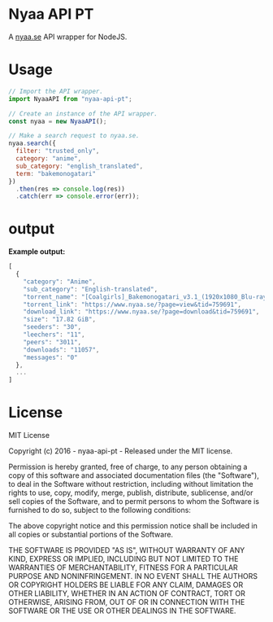 # Nyaa API PT

A [nyaa.se](https://www.nyaa.se/) API wrapper for NodeJS.

# Usage

```javascript
// Import the API wrapper.
import NyaaAPI from "nyaa-api-pt";

// Create an instance of the API wrapper.
const nyaa = new NyaaAPI();

// Make a search request to nyaa.se.
nyaa.search({
  filter: "trusted_only",
  category: "anime",
  sub_category: "english_translated",
  term: "bakemonogatari"
})
  .then(res => console.log(res))
  .catch(err => console.error(err));
```

# output

**Example output:**
```javascript
[
  {
    "category": "Anime",
    "sub_category": "English-translated",
    "torrent_name": "[Coalgirls]_Bakemonogatari_v3.1_(1920x1080_Blu-ray_FLAC)",
    "torrent_link": "https://www.nyaa.se/?page=view&tid=759691",
    "download_link": "https://www.nyaa.se/?page=download&tid=759691",
    "size": "17.82 GiB",
    "seeders": "30",
    "leechers": "11",
    "peers": "3011",
    "downloads": "11057",
    "messages": "0"
  },
  ...
]
```

# License

MIT License

Copyright (c) 2016 - nyaa-api-pt - Released under the MIT license.

Permission is hereby granted, free of charge, to any person obtaining a copy
of this software and associated documentation files (the "Software"), to deal
in the Software without restriction, including without limitation the rights
to use, copy, modify, merge, publish, distribute, sublicense, and/or sell
copies of the Software, and to permit persons to whom the Software is
furnished to do so, subject to the following conditions:

The above copyright notice and this permission notice shall be included in all
copies or substantial portions of the Software.

THE SOFTWARE IS PROVIDED "AS IS", WITHOUT WARRANTY OF ANY KIND, EXPRESS OR
IMPLIED, INCLUDING BUT NOT LIMITED TO THE WARRANTIES OF MERCHANTABILITY,
FITNESS FOR A PARTICULAR PURPOSE AND NONINFRINGEMENT. IN NO EVENT SHALL THE
AUTHORS OR COPYRIGHT HOLDERS BE LIABLE FOR ANY CLAIM, DAMAGES OR OTHER
LIABILITY, WHETHER IN AN ACTION OF CONTRACT, TORT OR OTHERWISE, ARISING FROM,
OUT OF OR IN CONNECTION WITH THE SOFTWARE OR THE USE OR OTHER DEALINGS IN THE
SOFTWARE.
